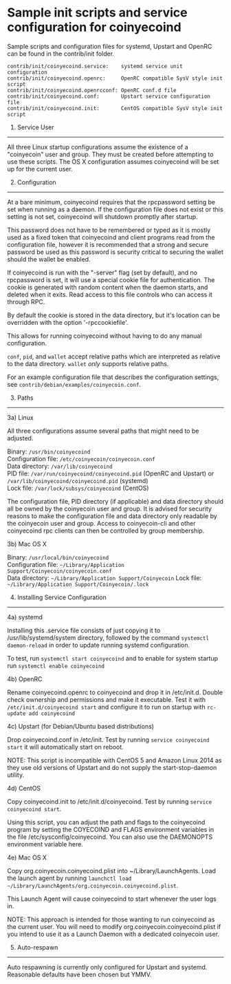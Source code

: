 Sample init scripts and service configuration for coinyecoind
==========================================================

Sample scripts and configuration files for systemd, Upstart and OpenRC
can be found in the contrib/init folder.

    contrib/init/coinyecoind.service:    systemd service unit configuration
    contrib/init/coinyecoind.openrc:     OpenRC compatible SysV style init script
    contrib/init/coinyecoind.openrcconf: OpenRC conf.d file
    contrib/init/coinyecoind.conf:       Upstart service configuration file
    contrib/init/coinyecoind.init:       CentOS compatible SysV style init script

1. Service User
---------------------------------

All three Linux startup configurations assume the existence of a "coinyecoin" user
and group.  They must be created before attempting to use these scripts.
The OS X configuration assumes coinyecoind will be set up for the current user.

2. Configuration
---------------------------------

At a bare minimum, coinyecoind requires that the rpcpassword setting be set
when running as a daemon.  If the configuration file does not exist or this
setting is not set, coinyecoind will shutdown promptly after startup.

This password does not have to be remembered or typed as it is mostly used
as a fixed token that coinyecoind and client programs read from the configuration
file, however it is recommended that a strong and secure password be used
as this password is security critical to securing the wallet should the
wallet be enabled.

If coinyecoind is run with the "-server" flag (set by default), and no rpcpassword is set,
it will use a special cookie file for authentication. The cookie is generated with random
content when the daemon starts, and deleted when it exits. Read access to this file
controls who can access it through RPC.

By default the cookie is stored in the data directory, but it's location can be overridden
with the option '-rpccookiefile'.

This allows for running coinyecoind without having to do any manual configuration.

`conf`, `pid`, and `wallet` accept relative paths which are interpreted as
relative to the data directory. `wallet` *only* supports relative paths.

For an example configuration file that describes the configuration settings,
see `contrib/debian/examples/coinyecoin.conf`.

3. Paths
---------------------------------

3a) Linux

All three configurations assume several paths that might need to be adjusted.

Binary:              `/usr/bin/coinyecoind`  
Configuration file:  `/etc/coinyecoin/coinyecoin.conf`  
Data directory:      `/var/lib/coinyecoind`  
PID file:            `/var/run/coinyecoind/coinyecoind.pid` (OpenRC and Upstart) or `/var/lib/coinyecoind/coinyecoind.pid` (systemd)  
Lock file:           `/var/lock/subsys/coinyecoind` (CentOS)  

The configuration file, PID directory (if applicable) and data directory
should all be owned by the coinyecoin user and group.  It is advised for security
reasons to make the configuration file and data directory only readable by the
coinyecoin user and group.  Access to coinyecoin-cli and other coinyecoind rpc clients
can then be controlled by group membership.

3b) Mac OS X

Binary:              `/usr/local/bin/coinyecoind`  
Configuration file:  `~/Library/Application Support/Coinyecoin/coinyecoin.conf`  
Data directory:      `~/Library/Application Support/Coinyecoin`
Lock file:           `~/Library/Application Support/Coinyecoin/.lock`

4. Installing Service Configuration
-----------------------------------

4a) systemd

Installing this .service file consists of just copying it to
/usr/lib/systemd/system directory, followed by the command
`systemctl daemon-reload` in order to update running systemd configuration.

To test, run `systemctl start coinyecoind` and to enable for system startup run
`systemctl enable coinyecoind`

4b) OpenRC

Rename coinyecoind.openrc to coinyecoind and drop it in /etc/init.d.  Double
check ownership and permissions and make it executable.  Test it with
`/etc/init.d/coinyecoind start` and configure it to run on startup with
`rc-update add coinyecoind`

4c) Upstart (for Debian/Ubuntu based distributions)

Drop coinyecoind.conf in /etc/init.  Test by running `service coinyecoind start`
it will automatically start on reboot.

NOTE: This script is incompatible with CentOS 5 and Amazon Linux 2014 as they
use old versions of Upstart and do not supply the start-stop-daemon utility.

4d) CentOS

Copy coinyecoind.init to /etc/init.d/coinyecoind. Test by running `service coinyecoind start`.

Using this script, you can adjust the path and flags to the coinyecoind program by
setting the COYECOIND and FLAGS environment variables in the file
/etc/sysconfig/coinyecoind. You can also use the DAEMONOPTS environment variable here.

4e) Mac OS X

Copy org.coinyecoin.coinyecoind.plist into ~/Library/LaunchAgents. Load the launch agent by
running `launchctl load ~/Library/LaunchAgents/org.coinyecoin.coinyecoind.plist`.

This Launch Agent will cause coinyecoind to start whenever the user logs in.

NOTE: This approach is intended for those wanting to run coinyecoind as the current user.
You will need to modify org.coinyecoin.coinyecoind.plist if you intend to use it as a
Launch Daemon with a dedicated coinyecoin user.

5. Auto-respawn
-----------------------------------

Auto respawning is currently only configured for Upstart and systemd.
Reasonable defaults have been chosen but YMMV.
